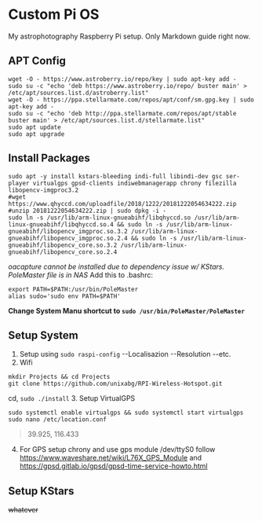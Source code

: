 # Custom Pi OS
My astrophotography Raspberry Pi setup. Only Markdown guide right now.
## APT Config
```
wget -O - https://www.astroberry.io/repo/key | sudo apt-key add -
sudo su -c "echo 'deb https://www.astroberry.io/repo/ buster main' > /etc/apt/sources.list.d/astroberry.list"
wget -O - https://ppa.stellarmate.com/repos/apt/conf/sm.gpg.key | sudo apt-key add -
sudo su -c "echo 'deb http://ppa.stellarmate.com/repos/apt/stable buster main' > /etc/apt/sources.list.d/stellarmate.list"
sudo apt update
sudo apt upgrade
```
## Install Packages
```
sudo apt -y install kstars-bleeding indi-full libindi-dev gsc ser-player virtualgps gpsd-clients indiwebmanagerapp chrony filezilla libopencv-imgproc3.2
#wget https://www.qhyccd.com/uploadfile/2018/1222/20181222054634222.zip
#unzip 20181222054634222.zip | sudo dpkg -i -
sudo ln -s /usr/lib/arm-linux-gnueabihf/libqhyccd.so /usr/lib/arm-linux-gnueabihf/libqhyccd.so.4 && sudo ln -s /usr/lib/arm-linux-gnueabihf/libopencv_imgproc.so.3.2 /usr/lib/arm-linux-gnueabihf/libopencv_imgproc.so.2.4 && sudo ln -s /usr/lib/arm-linux-gnueabihf/libopencv_core.so.3.2 /usr/lib/arm-linux-gnueabihf/libopencv_core.so.2.4
```
*oacapture cannot be installed due to dependency issue w/ KStars.*
*PoleMaster file is in NAS*
Add this to .bashrc:
```
export PATH=$PATH:/usr/bin/PoleMaster
alias sudo='sudo env PATH=$PATH'
```
**Change System Manu shortcut to `sudo /usr/bin/PoleMaster/PoleMaster`**
## Setup System
1. Setup using `sudo raspi-config`
--Localisazion
--Resolution
--etc.
2. Wifi
```
mkdir Projects && cd Projects
git clone https://github.com/unixabg/RPI-Wireless-Hotspot.git
```
cd, `sudo ./install`
3. Setup VirtualGPS
```
sudo systemctl enable virtualgps && sudo systemctl start virtualgps
sudo nano /etc/location.conf
```
> 39.925, 116.433
4. For GPS setup chrony and use gps module /dev/ttyS0
follow https://www.waveshare.net/wiki/L76X_GPS_Module
and https://gpsd.gitlab.io/gpsd/gpsd-time-service-howto.html

## Setup KStars
~~whatever~~
